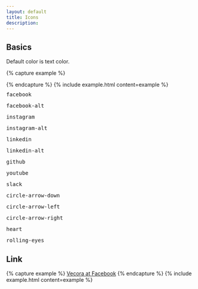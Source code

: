 ```yaml
---
layout: default
title: Icons
description:
---
```



## Basics

Default color is text color.

{% capture example %}
<div class="icon facebook"></div>
{% endcapture %}
{% include example.html content=example %}

<div class="container grid no-margins columns-3xs-2 columns-xs-3 columns-medium-4 columns-xl-5 columns-fhd-5">
  <div class="cell text-center">
    <div class="icon facebook" style="margin: 0 auto;"></div>
    <pre class="small" style="margin-top: 10px;">facebook</pre>
  </div>
  <div class="cell text-center">
    <div class="icon facebook-alt" style="margin: 0 auto;"></div>
    <pre class="small" style="margin-top: 10px;">facebook-alt</pre>
  </div>
  <div class="cell text-center">
    <div class="icon instagram" style="margin: 0 auto;"></div>
    <pre class="small" style="margin-top: 10px;">instagram</pre>
  </div>
  <div class="cell text-center">
    <div class="icon instagram-alt" style="margin: 0 auto;"></div>
    <pre class="small" style="margin-top: 10px;">instagram-alt</pre>
  </div>
  <div class="cell text-center">
    <div class="icon linkedin" style="margin: 0 auto;"></div>
    <pre class="small" style="margin-top: 10px;">linkedin</pre>
  </div>
  <div class="cell text-center">
    <div class="icon linkedin-alt" style="margin: 0 auto;"></div>
    <pre class="small" style="margin-top: 10px;">linkedin-alt</pre>
  </div>
  <div class="cell text-center">
    <div class="icon github" style="margin: 0 auto;"></div>
    <pre class="small" style="margin-top: 10px;">github</pre>
  </div>
  <div class="cell text-center">
    <div class="icon youtube" style="margin: 0 auto;"></div>
    <pre class="small" style="margin-top: 10px;">youtube</pre>
  </div>
  <div class="cell text-center">
    <div class="icon slack" style="margin: 0 auto;"></div>
    <pre class="small" style="margin-top: 10px;">slack</pre>
  </div>
  <div class="cell text-center">
    <div class="icon circle-arrow-down" style="margin: 0 auto;"></div>
    <pre class="small" style="margin-top: 10px;">circle-arrow-down</pre>
  </div>
  <div class="cell text-center">
    <div class="icon circle-arrow-left" style="margin: 0 auto;"></div>
    <pre class="small" style="margin-top: 10px;">circle-arrow-left</pre>
  </div>
  <div class="cell text-center">
    <div class="icon circle-arrow-right" style="margin: 0 auto;"></div>
    <pre class="small" style="margin-top: 10px;">circle-arrow-right</pre>
  </div>
  <div class="cell text-center">
    <div class="icon heart" style="margin: 0 auto;"></div>
    <pre class="small" style="margin-top: 10px;">heart</pre>
  </div>
  <div class="cell text-center">
    <div class="smiley rolling-eyes" style="margin: 0 auto;"></div>
    <pre class="small" style="margin-top: 10px;">rolling-eyes</pre>
  </div>
</div>



## Link

{% capture example %}
<a href="#" class="icon facebook">Vecora at Facebook</a>
{% endcapture %}
{% include example.html content=example %}
